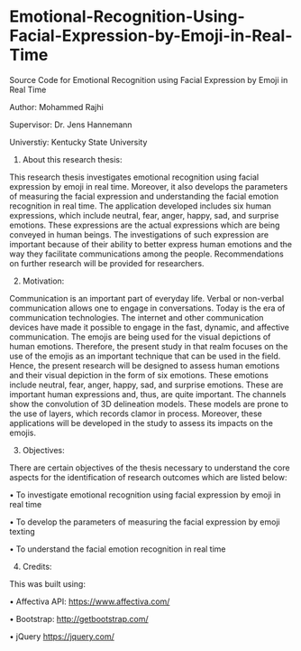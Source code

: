# Emotional-Recognition-Using-Facial-Expression-by-Emoji-in-Real-Time
Source Code for Emotional Recognition using Facial Expression by Emoji in Real Time

Author: Mohammed Rajhi

Supervisor: Dr. Jens Hannemann

Universtiy: Kentucky State University

1. About this research thesis: 

This research thesis investigates emotional recognition using facial expression by emoji in real time. Moreover, it also develops the parameters of measuring the facial expression and understanding the facial emotion recognition in real time. The application developed includes six human expressions, which include neutral, fear, anger, happy, sad, and surprise emotions. These expressions are the actual expressions which are being conveyed in human beings. The investigations of such expression are important because of their ability to better express human emotions and the way they facilitate communications among the people. Recommendations on further research will be provided for researchers.

2. Motivation: 

Communication is an important part of everyday life. Verbal or non-verbal communication allows one to engage in conversations. Today is the era of communication technologies. The internet and other communication devices have made it possible to engage in the fast, dynamic, and affective communication. The emojis are being used for the visual depictions of human emotions. Therefore, the present study in that realm focuses on the use of the emojis as an important technique that can be used in the field. Hence, the present research will be designed to assess human emotions and their visual depiction in the form of six emotions. These emotions include neutral, fear, anger, happy, sad, and surprise emotions. These are important human expressions and, thus, are quite important. The channels show the convolution of 3D delineation models. These models are prone to the use of layers, which records clamor in process. Moreover, these applications will be developed in the study to assess its impacts on the emojis. 

3. Objectives: 

There are certain objectives of the thesis necessary to understand the core aspects for the identification of research outcomes which are listed below:

•	To investigate emotional recognition using facial expression by emoji in real time

•	To develop the parameters of measuring the facial expression by emoji texting

•	To understand the facial emotion recognition in real time

4. Credits:

This was built using:

• Affectiva API: 
https://www.affectiva.com/

• Bootstrap: 
http://getbootstrap.com/

• jQuery
https://jquery.com/



